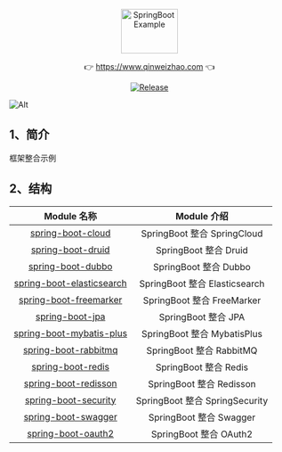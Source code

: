 <p align="center">
  <a class="logo" href="https://github.com/qinweizhao/qwz-integration">
    <img src="https://cdn.jsdelivr.net/gh/qinweizhao/qwz-integration@master/logo.png" height="80" width="45%" alt="SpringBootExample">
  </a>
</p>

<p align="center">
👉 <a href="https://www.qinweizhao.com">https://www.qinweizhao.com</a> 👈
</p>

<p align="center">
  <a href="https://github.com/qinweizhao/qwz-integration" target="_blank">
    <img src="https://img.shields.io/badge/Release-1.0.0-green" alt="Release"/>
  </a>
</p>


![Alt](https://repobeats.axiom.co/api/embed/e116d68183dceebf4b9e595c9dbd6745fad50d3a.svg "Repobeats analytics image")

## 1、简介

框架整合示例

## 2、结构

| Module 名称                                      | Module 介绍                    |
| :----------------------------------------------: | :----------------------------: |
| [spring-boot-cloud](./spring-boot-cloud)         | SpringBoot 整合 SpringCloud          |
| [spring-boot-druid](./spring-boot-druid)         | SpringBoot 整合 Druid          |
| [spring-boot-dubbo](./spring-boot-dubbo)         | SpringBoot 整合 Dubbo          |
| [spring-boot-elasticsearch](./spring-boot-elasticsearch)         | SpringBoot 整合 Elasticsearch          |
| [spring-boot-freemarker](./spring-boot-freemarker)         | SpringBoot 整合 FreeMarker          |
| [spring-boot-jpa](./spring-boot-jpa)         | SpringBoot 整合 JPA          |
| [spring-boot-mybatis-plus](./spring-boot-mybatis-plus)         | SpringBoot 整合 MybatisPlus          |
| [spring-boot-rabbitmq](./spring-boot-rabbitmq)   | SpringBoot 整合 RabbitMQ       |
| [spring-boot-redis](./spring-boot-redis)         | SpringBoot 整合 Redis          |
| [spring-boot-redisson](./spring-boot-redisson)         | SpringBoot 整合 Redisson          |
| [spring-boot-security](./spring-boot-security)   | SpringBoot 整合 SpringSecurity |
| [spring-boot-swagger](./spring-boot-swagger)     | SpringBoot 整合 Swagger        |
| [spring-boot-oauth2](./spring-boot-oauth2)     | SpringBoot 整合 OAuth2        |
